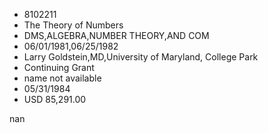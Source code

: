 
* 8102211
* The Theory of Numbers
* DMS,ALGEBRA,NUMBER THEORY,AND COM
* 06/01/1981,06/25/1982
* Larry Goldstein,MD,University of Maryland, College Park
* Continuing Grant
*   name not available
* 05/31/1984
* USD 85,291.00

nan
